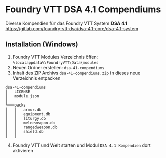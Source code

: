 # Foundry VTT DSA 4.1 Compendiums
Diverse Kompendien für das Foundry VTT System **DSA 4.1**  
https://gitlab.com/foundry-vtt-dsa/dsa-4.1-core/dsa-4.1-system

## Installation (Windows)
1. Foundry VTT Modules Verzeichnis öffen: `%localappdata%\FoundryVTT\Data\modules`
2. Neuen Ordner erstellen: `dsa-41-compendiums`
3. Inhalt des ZIP Archivs `dsa-41-compendiums.zip` in dieses neue Verzeichnis entpacken
```
dsa-41-compendiums
│   LICENSE
│   module.json    
│
└───packs
│   │   armor.db
│   │   equipment.db
│   │   liturgy.db
│   │   meleeweapon.db
│   │   rangedweapon.db
│   │   shield.db
│   │   
```
4. Foundry VTT und Welt starten und Modul `DSA 4.1 Kompendien` dort aktivieren

